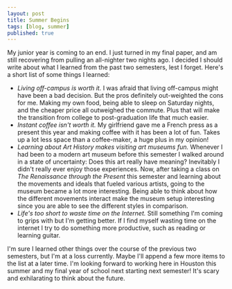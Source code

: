 ```yaml
---
layout: post
title: Summer Begins
tags: [blog, summer]
published: true
---
```


<!-- iframe src="https://embed.spotify.com/?uri=spotify:track:2Foc5Q5nqNiosCNqttzHof" width="100%" height="80" frameborder="0" allowtransparency="true"> </iframe>
<p class='caption'>A catchy song to start the summer.</p -->

My junior year is coming to an end. I just turned in my final paper, and am still recovering from pulling an all-nighter two nights ago. I decided I should write about what I learned from the past two semesters, lest I forget. Here's a short list of some things I learned:

+ *Living off-campus is worth it.* I was afraid that living off-campus might have been a bad decision. But the pros definitely out-weighted the cons for me. Making my own food, being able to sleep on Saturday nights, and the cheaper price all outweighed the commute. Plus that will make the transition from college to post-graduation life that much easier.
+ *Instant coffee isn't worth it.* My girlfriend gave me a French press as a present this year and making coffee with it has been a lot of fun. Takes up a lot less space than a coffee-maker, a huge plus in my opinion!
+ *Learning about Art History makes visiting art museums fun.* Whenever I had been to a modern art museum before this semester I walked around in a state of uncertainty: Does this art really have meaning? Inevitably I didn't really ever enjoy those experiences. Now, after taking a class on *The Renaissance through the Present* this semester and learning about the movements and ideals that fueled various artists, going to the museum became a lot more interesting. Being able to think about how the different movements interact make the museum setup interesting since you are able to see the different styles in comparison.
+ *Life's too short to waste time on the Internet.* Still something I'm coming to grips with but I'm getting better. If I find myself wasting time on the internet I try to do something more productive, such as reading or learning guitar.

I'm sure I learned other things over the course of the previous two semesters, but I'm at a loss currently. Maybe I'll append a few more items to the list at a later time. I'm looking forward to working here in Houston this summer and my final year of school next starting next semester! It's scary and exhilarating to think about the future.